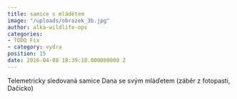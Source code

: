 ```yaml
---
title: samice s mládětem
image: "/uploads/obrazek_3b.jpg"
author: alka-wildlife-ops
categories:
- TODO Fix
- category: vydra
position: 15
date: 2016-04-08 18:39:18.000000000 Z
---
```

Telemetricky sledovaná samice Dana se svým mláďetem (záběr z fotopasti,
Dačicko)

